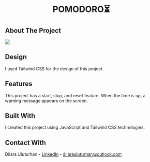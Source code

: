 <div align="center">
  <h1 align="center">POMODORO⏳</h1>
</div>

## About The Project
![](https://user-images.githubusercontent.com/120499369/231309945-ea844a80-3814-48e8-a8e1-e13942174313.jpg)

## Design
I used Tailwind CSS for the design of this project.

## Features
This project has a start, stop, and reset feature. When the time is up, a warning message appears on the screen.

## Built With
I created this project using JavaScript and Tailwind CSS technologies.

## Contact With
Dilara Uluturhan - [LinkedIn](https://www.linkedin.com/in/dilarauluturhan/) - dilarauluturhan@outlook.com
